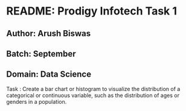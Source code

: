 # README: Prodigy Infotech Task 1

## Author: Arush Biswas

## Batch: September

## Domain: Data Science

Task : Create a bar chart or histogram to visualize the distribution of a categorical or continuous variable, such as the distribution of ages or genders in a population.



